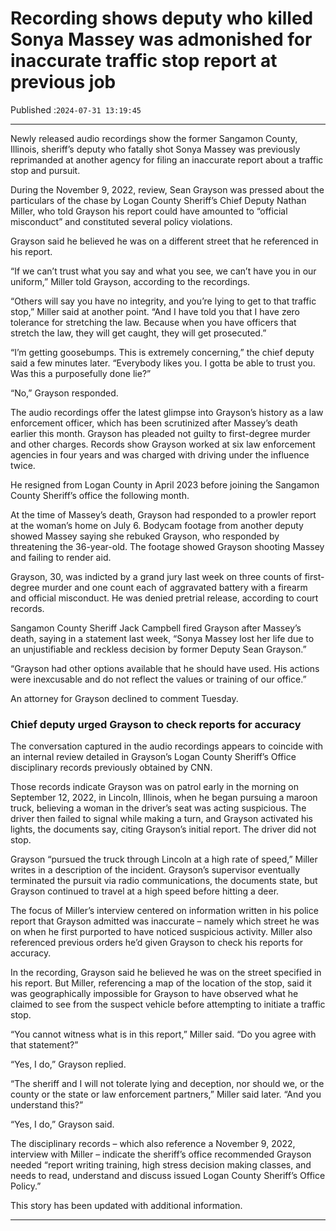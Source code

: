 # Recording shows deputy who killed Sonya Massey was admonished for inaccurate traffic stop report at previous job

Published :`2024-07-31 13:19:45`

---

Newly released audio recordings show the former Sangamon County, Illinois, sheriff’s deputy who fatally shot Sonya Massey was previously reprimanded at another agency for filing an inaccurate report about a traffic stop and pursuit.

During the November 9, 2022, review, Sean Grayson was pressed about the particulars of the chase by Logan County Sheriff’s Chief Deputy Nathan Miller, who told Grayson his report could have amounted to “official misconduct” and constituted several policy violations.

Grayson said he believed he was on a different street that he referenced in his report.

“If we can’t trust what you say and what you see, we can’t have you in our uniform,” Miller told Grayson, according to the recordings.

“Others will say you have no integrity, and you’re lying to get to that traffic stop,” Miller said at another point. “And I have told you that I have zero tolerance for stretching the law. Because when you have officers that stretch the law, they will get caught, they will get prosecuted.”

“I’m getting goosebumps. This is extremely concerning,” the chief deputy said a few minutes later. “Everybody likes you. I gotta be able to trust you. Was this a purposefully done lie?”

“No,” Grayson responded.

The audio recordings offer the latest glimpse into Grayson’s history as a law enforcement officer, which has been scrutinized after Massey’s death earlier this month. Grayson has pleaded not guilty to first-degree murder and other charges. Records show Grayson worked at six law enforcement agencies in four years and was charged with driving under the influence twice.

He resigned from Logan County in April 2023 before joining the Sangamon County Sheriff’s office the following month.

At the time of Massey’s death, Grayson had responded to a prowler report at the woman’s home on July 6. Bodycam footage from another deputy showed Massey saying she rebuked Grayson, who responded by threatening the 36-year-old. The footage showed Grayson shooting Massey and failing to render aid.

Grayson, 30, was indicted by a grand jury last week on three counts of first-degree murder and one count each of aggravated battery with a firearm and official misconduct. He was denied pretrial release, according to court records.

Sangamon County Sheriff Jack Campbell fired Grayson after Massey’s death, saying in a statement last week, “Sonya Massey lost her life due to an unjustifiable and reckless decision by former Deputy Sean Grayson.”

“Grayson had other options available that he should have used. His actions were inexcusable and do not reflect the values or training of our office.”

An attorney for Grayson declined to comment Tuesday.

### Chief deputy urged Grayson to check reports for accuracy

The conversation captured in the audio recordings appears to coincide with an internal review detailed in Grayson’s Logan County Sheriff’s Office disciplinary records previously obtained by CNN.

Those records indicate Grayson was on patrol early in the morning on September 12, 2022, in Lincoln, Illinois, when he began pursuing a maroon truck, believing a woman in the driver’s seat was acting suspicious. The driver then failed to signal while making a turn, and Grayson activated his lights, the documents say, citing Grayson’s initial report. The driver did not stop.

Grayson “pursued the truck through Lincoln at a high rate of speed,” Miller writes in a description of the incident. Grayson’s supervisor eventually terminated the pursuit via radio communications, the documents state, but Grayson continued to travel at a high speed before hitting a deer.

The focus of Miller’s interview centered on information written in his police report that Grayson admitted was inaccurate – namely which street he was on when he first purported to have noticed suspicious activity. Miller also referenced previous orders he’d given Grayson to check his reports for accuracy.

In the recording, Grayson said he believed he was on the street specified in his report. But Miller, referencing a map of the location of the stop, said it was geographically impossible for Grayson to have observed what he claimed to see from the suspect vehicle before attempting to initiate a traffic stop.

“You cannot witness what is in this report,” Miller said. “Do you agree with that statement?”

“Yes, I do,” Grayson replied.

“The sheriff and I will not tolerate lying and deception, nor should we, or the county or the state or law enforcement partners,” Miller said later. “And you understand this?”

“Yes, I do,” Grayson said.

The disciplinary records – which also reference a November 9, 2022, interview with Miller – indicate the sheriff’s office recommended Grayson needed “report writing training, high stress decision making classes, and needs to read, understand and discuss issued Logan County Sheriff’s Office Policy.”

This story has been updated with additional information.

---

